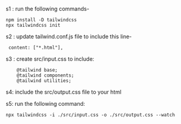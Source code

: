 <!-- now we make a setup.md file where we setup the Tailwind css -->

s1 : run the following commands-
    
    npm install -D tailwindcss
    npx tailwindcss init


s2 : update tailwind.conf.js file to include this line-

     content: ["*.html"],



s3 : create src/input.css to include:
        
        @tailwind base;
        @tailwind components;
        @tailwind utilities;
        

s4: include the src/output.css  file to your html

s5: run the following command:

    npx tailwindcss -i ./src/input.css -o ./src/output.css --watch

<!-- now click live preview -->
